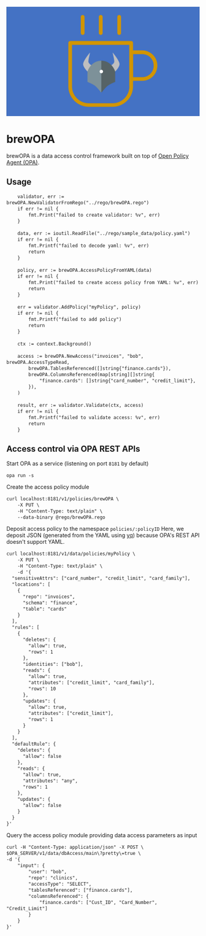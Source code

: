 ![brewOPA logo](./assets/brewOPA-logo.png)

# brewOPA

brewOPA is a data access control framework built on top of [Open Policy Agent (OPA)](www.openpolicyagent.org).

## Usage

```
	validator, err := brewOPA.NewValidatorFromRego("../rego/brewOPA.rego")
	if err != nil {
		fmt.Print("failed to create validator: %v", err)
	}

	data, err := ioutil.ReadFile("../rego/sample_data/policy.yaml")
	if err != nil {
		fmt.Printf("failed to decode yaml: %v", err)
		return
	}

	policy, err := brewOPA.AccessPolicyFromYAML(data)
	if err != nil {
		fmt.Print("failed to create access policy from YAML: %v", err)
		return
	}

	err = validator.AddPolicy("myPolicy", policy)
	if err != nil {
		fmt.Printf("failed to add policy")
		return
	}

	ctx := context.Background()

	access := brewOPA.NewAccess("invoices", "bob", brewOPA.AccessTypeRead,
		brewOPA.TablesReferenced([]string{"finance.cards"}),
		brewOPA.ColumnsReferenced(map[string][]string{
			"finance.cards": []string{"card_number", "credit_limit"},
		}),
	)

	result, err := validator.Validate(ctx, access)
	if err != nil {
		fmt.Printf("failed to validate access: %v", err)
		return
	}
```

## Access control via OPA REST APIs

Start OPA as a service (listening on port `8181` by default)

```
opa run -s
```

Create the access policy module

```
curl localhost:8181/v1/policies/brewOPA \
    -X PUT \
    -H "Content-Type: text/plain" \
    --data-binary @rego/brewOPA.rego
```

Deposit access policy to the namespace `policies/:policyID`
Here, we deposit JSON (generated from the YAML using [yq](https://mikefarah.gitbook.io/yq/usage/convert#yaml-to-json)) because OPA's REST API doesn't support YAML.

```
curl localhost:8181/v1/data/policies/myPolicy \
    -X PUT \
    -H "Content-Type: text/plain" \
    -d '{
  "sensitiveAttrs": ["card_number", "credit_limit", "card_family"],
  "locations": [
    {
      "repo": "invoices",
      "schema": "finance",
      "table": "cards"
    }
  ],
  "rules": [
    {
      "deletes": {
        "allow": true,
        "rows": 1
      },
      "identities": ["bob"],
      "reads": {
        "allow": true,
        "attributes": ["credit_limit", "card_family"],
        "rows": 10
      },
      "updates": {
        "allow": true,
        "attributes": ["credit_limit"],
        "rows": 1
      }
    }
  ],
  "defaultRule": {
    "deletes": {
      "allow": false
    },
    "reads": {
      "allow": true,
      "attributes": "any",
      "rows": 1
    },
    "updates": {
      "allow": false
    }
  }
}'
```

Query the access policy module providing data access parameters as input

```
curl -H "Content-Type: application/json" -X POST \
$OPA_SERVER/v1/data/dbAccess/main\?pretty\=true \
-d '{
    "input": {
        "user": "bob",
        "repo": "clinics",
        "accessType": "SELECT",
        "tablesReferenced": ["finance.cards"],
        "columnsReferenced": {
            "finance.cards": ["Cust_ID", "Card_Number", "Credit_Limit"]
        }
    }
}'
```

